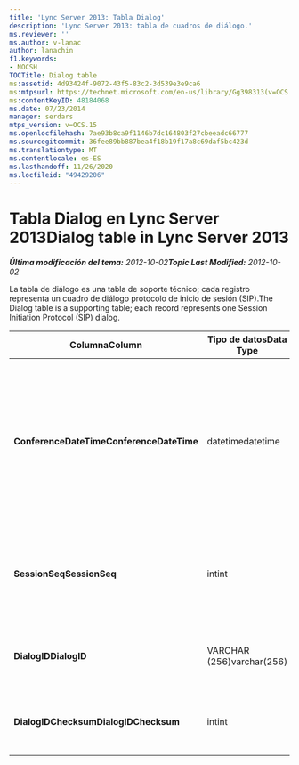 ```yaml
---
title: 'Lync Server 2013: Tabla Dialog'
description: 'Lync Server 2013: tabla de cuadros de diálogo.'
ms.reviewer: ''
ms.author: v-lanac
author: lanachin
f1.keywords:
- NOCSH
TOCTitle: Dialog table
ms:assetid: 4d93424f-9072-43f5-83c2-3d539e3e9ca6
ms:mtpsurl: https://technet.microsoft.com/en-us/library/Gg398313(v=OCS.15)
ms:contentKeyID: 48184068
ms.date: 07/23/2014
manager: serdars
mtps_version: v=OCS.15
ms.openlocfilehash: 7ae93b8ca9f1146b7dc164803f27cbeeadc66777
ms.sourcegitcommit: 36fee89bb887bea4f18b19f17a8c69daf5bc423d
ms.translationtype: MT
ms.contentlocale: es-ES
ms.lasthandoff: 11/26/2020
ms.locfileid: "49429206"
---
```

# <a name="dialog-table-in-lync-server-2013"></a><span data-ttu-id="78320-103">Tabla Dialog en Lync Server 2013</span><span class="sxs-lookup"><span data-stu-id="78320-103">Dialog table in Lync Server 2013</span></span>

<div data-xmlns="http://www.w3.org/1999/xhtml">

<div class="topic" data-xmlns="http://www.w3.org/1999/xhtml" data-msxsl="urn:schemas-microsoft-com:xslt" data-cs="https://msdn.microsoft.com/">

<div data-asp="https://msdn2.microsoft.com/asp">



</div>

<div id="mainSection">

<div id="mainBody"><span data-ttu-id="78320-104">

<span> </span></span><span class="sxs-lookup"><span data-stu-id="78320-104">

<span> </span></span></span>

<span data-ttu-id="78320-105">_**Última modificación del tema:** 2012-10-02_</span><span class="sxs-lookup"><span data-stu-id="78320-105">_**Topic Last Modified:** 2012-10-02_</span></span>

<span data-ttu-id="78320-106">La tabla de diálogo es una tabla de soporte técnico; cada registro representa un cuadro de diálogo protocolo de inicio de sesión (SIP).</span><span class="sxs-lookup"><span data-stu-id="78320-106">The Dialog table is a supporting table; each record represents one Session Initiation Protocol (SIP) dialog.</span></span>


<table>
<colgroup>
<col style="width: 25%" />
<col style="width: 25%" />
<col style="width: 25%" />
<col style="width: 25%" />
</colgroup>
<thead>
<tr class="header">
<th><span data-ttu-id="78320-107"><strong>Columna</strong></span><span class="sxs-lookup"><span data-stu-id="78320-107"><strong>Column</strong></span></span></th>
<th><span data-ttu-id="78320-108"><strong>Tipo de datos</strong></span><span class="sxs-lookup"><span data-stu-id="78320-108"><strong>Data Type</strong></span></span></th>
<th><span data-ttu-id="78320-109"><strong>Clave o índice</strong></span><span class="sxs-lookup"><span data-stu-id="78320-109"><strong>Key/Index</strong></span></span></th>
<th><span data-ttu-id="78320-110"><strong>Detalles</strong></span><span class="sxs-lookup"><span data-stu-id="78320-110"><strong>Details</strong></span></span></th>
</tr>
</thead>
<tbody>
<tr class="odd">
<td><p><span data-ttu-id="78320-111"><strong>ConferenceDateTime</strong></span><span class="sxs-lookup"><span data-stu-id="78320-111"><strong>ConferenceDateTime</strong></span></span></p></td>
<td><p><span data-ttu-id="78320-112">datetime</span><span class="sxs-lookup"><span data-stu-id="78320-112">datetime</span></span></p></td>
<td><p><span data-ttu-id="78320-113">Primary</span><span class="sxs-lookup"><span data-stu-id="78320-113">Primary</span></span></p></td>
<td><p><span data-ttu-id="78320-114">Hora en que el agente de calidad de excelencia (QoE) recibe el primer informe de quien llama o de quien llama.</span><span class="sxs-lookup"><span data-stu-id="78320-114">Time when the Quality of Excellence (QoE) agent receives the first report from either caller or callee.</span></span> <span data-ttu-id="78320-115">Se usa en conjunción con SessionSeq para identificar de forma única una sesión.</span><span class="sxs-lookup"><span data-stu-id="78320-115">Used in conjunction with SessionSeq to uniquely identify a session.</span></span></p></td>
</tr>
<tr class="even">
<td><p><span data-ttu-id="78320-116"><strong>SessionSeq</strong></span><span class="sxs-lookup"><span data-stu-id="78320-116"><strong>SessionSeq</strong></span></span></p></td>
<td><p><span data-ttu-id="78320-117">int</span><span class="sxs-lookup"><span data-stu-id="78320-117">int</span></span></p></td>
<td><p><span data-ttu-id="78320-118">Primary</span><span class="sxs-lookup"><span data-stu-id="78320-118">Primary</span></span></p></td>
<td><p><span data-ttu-id="78320-119">Número de secuencia para diferenciar las sesiones cuando tienen el mismo ConferenceDateTime.</span><span class="sxs-lookup"><span data-stu-id="78320-119">Sequence number to differentiate sessions when they have the same ConferenceDateTime.</span></span></p></td>
</tr>
<tr class="odd">
<td><p><span data-ttu-id="78320-120"><strong>DialogID</strong></span><span class="sxs-lookup"><span data-stu-id="78320-120"><strong>DialogID</strong></span></span></p></td>
<td><p><span data-ttu-id="78320-121">VARCHAR (256)</span><span class="sxs-lookup"><span data-stu-id="78320-121">varchar(256)</span></span></p></td>
<td></td>
<td><p><span data-ttu-id="78320-122">IDENTIFICADOR de cuadro de diálogo único de forma global.</span><span class="sxs-lookup"><span data-stu-id="78320-122">Dialog ID which is globally unique.</span></span></p></td>
</tr>
<tr class="even">
<td><p><span data-ttu-id="78320-123"><strong>DialogIDChecksum</strong></span><span class="sxs-lookup"><span data-stu-id="78320-123"><strong>DialogIDChecksum</strong></span></span></p></td>
<td><p><span data-ttu-id="78320-124">int</span><span class="sxs-lookup"><span data-stu-id="78320-124">int</span></span></p></td>
<td><p><span data-ttu-id="78320-125">clasificación</span><span class="sxs-lookup"><span data-stu-id="78320-125">index</span></span></p></td>
<td><p><span data-ttu-id="78320-126">Suma de comprobación del identificador de cuadro de diálogo.</span><span class="sxs-lookup"><span data-stu-id="78320-126">Checksum of the Dialog ID.</span></span></p></td>
</tr>
</tbody>
</table><span data-ttu-id="78320-127">


</div>

<span> </span>

</div>

</div>

</span><span class="sxs-lookup"><span data-stu-id="78320-127">


</div>

<span> </span>

</div>

</div>

</span></span></div>

